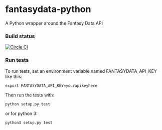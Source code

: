 # fantasydata-python
A Python wrapper around the Fantasy Data API

### Build status
[![Circle CI](https://circleci.com/gh/ffcalculator/fantasydata-python.svg?style=svg&circle-token=05ceba94e40e833d793f0ef9785ed4c82f05cc63)](https://circleci.com/gh/ffcalculator/fantasydata-python)

### Run tests
To run tests, set an environment variable named FANTASYDATA_API_KEY like this:

```export FANTASYDATA_API_KEY=yourapikeyhere```

Then run the tests with:

```python setup.py test```

or for python 3:

```python3 setup.py test```
